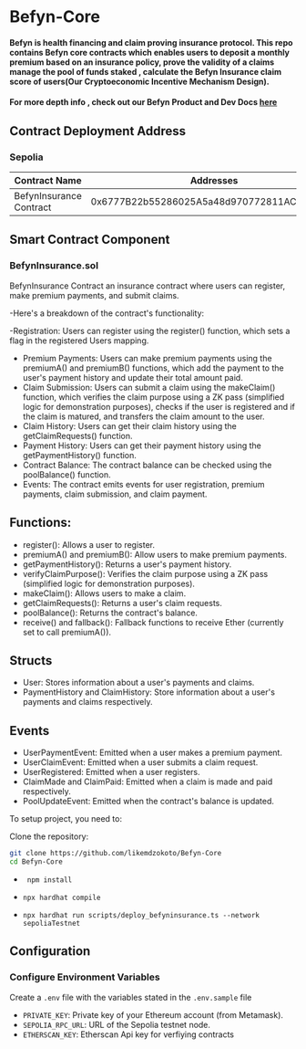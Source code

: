 # Befyn-Core

#### Befyn is health financing and claim  proving insurance protocol. This repo contains Befyn core contracts which enables users to deposit a monthly premium based on an insurance policy, prove the validity of a claims manage the pool of funds staked , calculate the Befyn Insurance claim score of users(Our Cryptoeconomic Incentive Mechanism Design).  
#### For more  depth info , check out our Befyn Product and Dev Docs  [here](https://github.com/likemdzokoto/Befyn-Docs)








## Contract  Deployment Address

### Sepolia 

| Contract Name            | Addresses                                  |
| ------------------------ | ------------------------------------------ |
| BefynInsurance Contract  | 0x6777B22b55286025A5a48d970772811AC3bAD1a3 |




## Smart Contract Component

### BefynInsurance.sol
BefynInsurance Contract an  insurance contract where users can register, make premium payments, and submit claims. 

-Here's a breakdown of the contract's functionality:

-Registration: Users can register using the register() function, which sets a flag in the registered Users mapping.
- Premium Payments: Users can make premium payments using the premiumA() and premiumB() functions, which add the payment to the user's payment history and update their total amount paid.
- Claim Submission: Users can submit a claim using the makeClaim() function, which verifies the claim purpose using a ZK pass (simplified logic for demonstration purposes), checks if the user is registered and if the claim is matured, and transfers the claim amount to the user.
- Claim History: Users can get their claim history using the getClaimRequests() function.
- Payment History: Users can get their payment history using the getPaymentHistory() function.
- Contract Balance: The contract balance can be checked using the poolBalance() function.
- Events: The contract emits events for user registration, premium payments, claim submission, and claim payment.



## Functions:

- register(): Allows a user to register.
- premiumA() and premiumB(): Allow users to make premium payments.
- getPaymentHistory(): Returns a user's payment history.
- verifyClaimPurpose(): Verifies the claim purpose using a ZK pass (simplified logic for demonstration purposes).
- makeClaim(): Allows users to make a claim.
- getClaimRequests(): Returns a user's claim requests.
- poolBalance(): Returns the contract's balance.
- receive() and fallback(): Fallback functions to receive Ether (currently set to call premiumA()).



## Structs

- User: Stores information about a user's payments and claims.
- PaymentHistory and ClaimHistory: Store information about a user's payments and claims respectively.


## Events

- UserPaymentEvent: Emitted when a user makes a premium payment.
- UserClaimEvent: Emitted when a user submits a claim request.
- UserRegistered: Emitted when a user registers.
- ClaimMade and ClaimPaid: Emitted when a claim is made and paid respectively.
- PoolUpdateEvent: Emitted when the contract's balance is updated.






To setup project, you need to:

Clone the repository:

```bash
git clone https://github.com/likemdzokoto/Befyn-Core
cd Befyn-Core
```

- ` npm install`

-  `npx hardhat compile` 

- `npx hardhat run scripts/deploy_befyninsurance.ts --network sepoliaTestnet `

## Configuration

### Configure Environment Variables

Create a `.env` file with the variables stated in the `.env.sample` file

- `PRIVATE_KEY`: Private key of your Ethereum account (from Metamask).
- `SEPOLIA_RPC_URL`: URL of the Sepolia testnet node.
- `ETHERSCAN_KEY`: Etherscan Api key  for verfiying contracts


